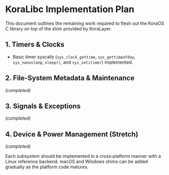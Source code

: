 # KoraLibc Implementation Plan

This document outlines the remaining work required to flesh out the KoraOS C library on top of the shim provided by KoraLayer.

## 1. Timers & Clocks
- Basic timer syscalls (`sys_clock_gettime`, `sys_gettimeofday`, `sys_nanosleep`, `sleep()`, and `sys_setitimer`) implemented.

## 2. File-System Metadata & Maintenance
*(completed)*

## 3. Signals & Exceptions
*(completed)*

## 4. Device & Power Management (Stretch)
*(completed)*

Each subsystem should be implemented in a cross‑platform manner with a Linux reference backend.  macOS and Windows shims can be added gradually as the platform code matures.
